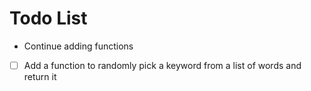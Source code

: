 # Todo List

- Continue adding functions
- [ ] Add a function to randomly pick a keyword from a list of words and return it
